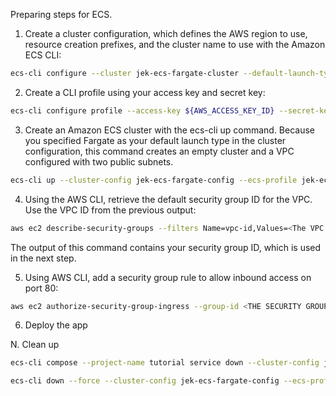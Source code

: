 Preparing steps for ECS.
1. Create a cluster configuration, which defines the AWS region to use, resource creation prefixes, and the cluster name to use with the Amazon ECS CLI:
```bash
ecs-cli configure --cluster jek-ecs-fargate-cluster --default-launch-type FARGATE --config-name jek-ecs-fargate-config --region ap-southeast-1
```

2. Create a CLI profile using your access key and secret key:
```bash
ecs-cli configure profile --access-key ${AWS_ACCESS_KEY_ID} --secret-key ${AWS_SECRET_ACCESS_KEY} --profile-name jek-ecs-fargate-profile
```

3. Create an Amazon ECS cluster with the ecs-cli up command. Because you specified Fargate as your default launch type in the cluster configuration, this command creates an empty cluster and a VPC configured with two public subnets.
```bash
ecs-cli up --cluster-config jek-ecs-fargate-config --ecs-profile jek-ecs-fargate-profile
```

4. Using the AWS CLI, retrieve the default security group ID for the VPC. Use the VPC ID from the previous output:
```bash
aws ec2 describe-security-groups --filters Name=vpc-id,Values=<The VPC ID> --region ap-southeast-1
```
The output of this command contains your security group ID, which is used in the next step.

5. Using AWS CLI, add a security group rule to allow inbound access on port 80:
```bash
aws ec2 authorize-security-group-ingress --group-id <THE SECURITY GROUP ID sg-....> --protocol tcp --port 80 --cidr 0.0.0.0/0 --region ap-southeast-1
```

6. Deploy the app










N. Clean up
```bash
ecs-cli compose --project-name tutorial service down --cluster-config jek-ecs-fargate-config --ecs-profile jek-ecs-fargate-profile
```

```bash
ecs-cli down --force --cluster-config jek-ecs-fargate-config --ecs-profile jek-ecs-fargate-profile
```